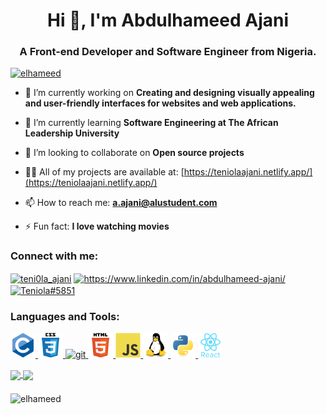 <h1 align="center">Hi 👋, I'm Abdulhameed Ajani</h1>
<h3 align="center">A Front-end Developer and Software Engineer from Nigeria.</h3>

<p align="left"> <a href="https://github.com/ryo-ma/github-profile-trophy"><img src="https://github-profile-trophy.vercel.app/?username=elhameed" alt="elhameed" /></a> </p>

- 🔭 I’m currently working on **Creating and designing visually appealing and user-friendly interfaces for websites and web applications.**

- 🌱 I’m currently learning **Software Engineering at The African Leadership University**

- 👯 I’m looking to collaborate on **Open source projects**

- 👨‍💻 All of my projects are available at: [https://teniolaajani.netlify.app/](https://teniolaajani.netlify.app/)

- 📫 How to reach me: **a.ajani@alustudent.com**

- ⚡ Fun fact: **I love watching movies**

<h3 align="left">Connect with me:</h3>
<p align="left">
<a href="https://twitter.com/teni0la_ajani" target="blank"><img align="center" src="https://raw.githubusercontent.com/rahuldkjain/github-profile-readme-generator/master/src/images/icons/Social/twitter.svg" alt="teni0la_ajani" height="30" width="40" /></a>
<a href="https://linkedin.com/in/https://www.linkedin.com/in/abdulhameed-ajani/" target="blank"><img align="center" src="https://raw.githubusercontent.com/rahuldkjain/github-profile-readme-generator/master/src/images/icons/Social/linked-in-alt.svg" alt="https://www.linkedin.com/in/abdulhameed-ajani/" height="30" width="40" /></a>
<a href="https://discord.gg/Teniola#5851" target="blank"><img align="center" src="https://raw.githubusercontent.com/rahuldkjain/github-profile-readme-generator/master/src/images/icons/Social/discord.svg" alt="Teniola#5851" height="30" width="40" /></a>
</p>

<h3 align="left">Languages and Tools:</h3>
<p align="left"> <a href="https://www.cprogramming.com/" target="_blank" rel="noreferrer"> <img src="https://raw.githubusercontent.com/devicons/devicon/master/icons/c/c-original.svg" alt="c" width="40" height="40"/> </a> <a href="https://www.w3schools.com/css/" target="_blank" rel="noreferrer"> <img src="https://raw.githubusercontent.com/devicons/devicon/master/icons/css3/css3-original-wordmark.svg" alt="css3" width="40" height="40"/> </a> <a href="https://git-scm.com/" target="_blank" rel="noreferrer"> <img src="https://www.vectorlogo.zone/logos/git-scm/git-scm-icon.svg" alt="git" width="40" height="40"/> </a> <a href="https://www.w3.org/html/" target="_blank" rel="noreferrer"> <img src="https://raw.githubusercontent.com/devicons/devicon/master/icons/html5/html5-original-wordmark.svg" alt="html5" width="40" height="40"/> </a> <a href="https://developer.mozilla.org/en-US/docs/Web/JavaScript" target="_blank" rel="noreferrer"> <img src="https://raw.githubusercontent.com/devicons/devicon/master/icons/javascript/javascript-original.svg" alt="javascript" width="40" height="40"/> </a> <a href="https://www.linux.org/" target="_blank" rel="noreferrer"> <img src="https://raw.githubusercontent.com/devicons/devicon/master/icons/linux/linux-original.svg" alt="linux" width="40" height="40"/> </a> <a href="https://www.python.org" target="_blank" rel="noreferrer"> <img src="https://raw.githubusercontent.com/devicons/devicon/master/icons/python/python-original.svg" alt="python" width="40" height="40"/> </a> <a href="https://reactjs.org/" target="_blank" rel="noreferrer"> <img src="https://raw.githubusercontent.com/devicons/devicon/master/icons/react/react-original-wordmark.svg" alt="react" width="40" height="40"/> </a> </p>

<a href="https://github.com/anuraghazra/github-readme-stats">
  <img align="center" src="https://github-readme-stats.vercel.app/api?username=elhameed&show_icons=true&theme=&layout=compact" />
</a>
<a href="https://github.com/anuraghazra/convoychat">
  <img align="center" src="https://github-readme-stats.vercel.app/api/top-langs/?username=elhameed&langs_count=8&theme=&layout=compact" />
</a>

<p style="margin-top: 20px;"><img align="center" src="https://github-readme-streak-stats.herokuapp.com/?user=elhameed&" alt="elhameed" /></p>
